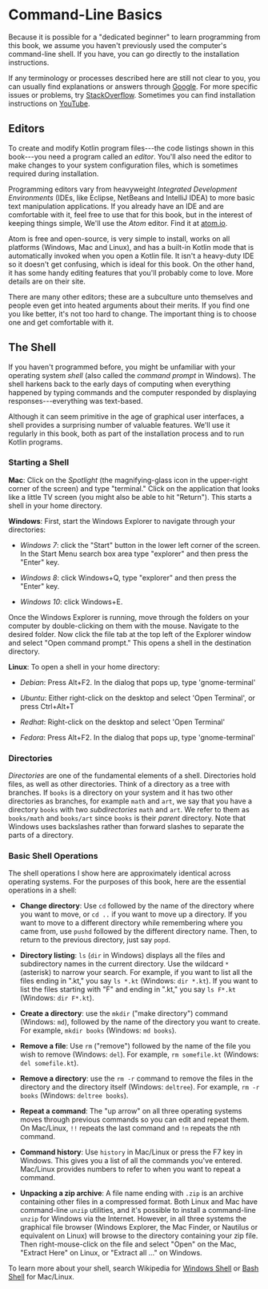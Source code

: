 Command-Line Basics
===================

Because it is possible for a "dedicated beginner"
to learn programming from this book, we 
assume you haven't previously used the computer's command-line shell. If you
have, you can go directly to the installation instructions.

If any terminology or processes described here are still not clear to
you, you can usually find explanations or answers through
[Google](https://www.google.com/). For more specific issues or problems,
try [StackOverflow](http://stackoverflow.com/). Sometimes you can find
installation instructions on [YouTube](https://www.youtube.com/).

Editors
-------

To create and modify Kotlin program files---the code listings shown in this
book---you need a program called an *editor*. You'll also need the editor to
make changes to your system configuration files, which is sometimes required
during installation.

Programming editors vary from heavyweight *Integrated Development Environments*
(IDEs, like Eclipse, NetBeans and IntelliJ IDEA) to more basic text manipulation
applications. If you already have an IDE and are comfortable with it, feel free
to use that for this book, but in the interest of keeping things simple, We'll use
the *Atom* editor. Find it at
[atom.io](https://atom.io/).

Atom is free and open-source, is very simple to install, works on all platforms
(Windows, Mac and Linux), and has a built-in Kotlin mode that is automatically
invoked when you open a Kotlin file. It isn't a heavy-duty IDE so it doesn't get
confusing, which is ideal for this book. On the other hand, it has some handy
editing features that you'll probably come to love. More details are on their
site.

There are many other editors; these are a subculture unto themselves and people
even get into heated arguments about their merits. If you find one you like
better, it's not too hard to change. The important thing is to choose one and
get comfortable with it.

The Shell
---------

If you haven't programmed before, you might be unfamiliar with your operating
system *shell* (also called the *command prompt* in Windows). The shell harkens
back to the early days of computing when everything happened by typing commands
and the computer responded by displaying responses---everything was text-based.

Although it can seem primitive in the age of graphical user interfaces, a shell
provides a surprising number of valuable features. We'll use it regularly in
this book, both as part of the installation process and to run Kotlin programs.

### Starting a Shell

**Mac**: Click on the *Spotlight* (the magnifying-glass icon in the upper-right
corner of the screen) and type "terminal." Click on the application that looks
like a little TV screen (you might also be able to hit "Return"). This starts a
shell in your home directory.

**Windows**: First, start the Windows Explorer to navigate through your
directories:

- *Windows 7*: click the "Start" button in the lower left corner of the screen.
In the Start Menu search box area type "explorer" and then press the "Enter"
key.

- *Windows 8*: click Windows+Q, type "explorer" and then press the "Enter" key.

- *Windows 10*: click Windows+E.

Once the Windows Explorer is running, move through the folders on your computer
by double-clicking on them with the mouse. Navigate to the desired folder. Now
click the file tab at the top left of the Explorer window and select "Open
command prompt." This opens a shell in the destination directory.

**Linux**: To open a shell in your home directory:

- *Debian*: Press Alt+F2. In the dialog that pops up, type 'gnome-terminal'

- *Ubuntu*: Either right-click on the desktop and select 'Open Terminal', or
  press Ctrl+Alt+T

- *Redhat*: Right-click on the desktop and select 'Open Terminal'

- *Fedora*: Press Alt+F2. In the dialog that pops up, type 'gnome-terminal'


### Directories

*Directories* are one of the fundamental elements of a shell. Directories hold
files, as well as other directories. Think of a directory as a tree with
branches. If `books` is a directory on your system and it has two other
directories as branches, for example `math` and `art`, we say that you have a
directory `books` with two *subdirectories* `math` and `art`. We refer to them
as `books/math` and `books/art` since `books` is their *parent* directory.
Note that Windows uses backslashes rather than forward slashes to separate the
parts of a directory.

### Basic Shell Operations

The shell operations I show here are approximately identical across operating
systems. For the purposes of this book, here are the essential operations in a
shell:

-   **Change directory**: Use `cd` followed by the name of the
    directory where you want to move, or `cd ..` if you want to move
    up a directory. If you want to move to a different directory while
    remembering where you came from, use `pushd` followed by the different
    directory name. Then, to return to the previous directory, just say
    `popd`.

-   **Directory listing**: `ls` (`dir` in Windows) displays all the files and
    subdirectory names in the current directory. Use the wildcard `*` (asterisk) to
    narrow your search. For example, if you want to list all the files ending in
    ".kt," you say `ls *.kt` (Windows: `dir *.kt`). If you want to list the
    files starting with "F" and ending in ".kt," you say `ls F*.kt` (Windows:
    `dir F*.kt`).

-   **Create a directory**: use the `mkdir` ("make directory") command
    (Windows: `md`), followed by the name of the directory you want to create.
    For example, `mkdir books` (Windows: `md books`).

-   **Remove a file**: Use `rm` ("remove") followed by the name of the file
    you wish to remove (Windows: `del`). For example, `rm somefile.kt` (Windows:
    `del somefile.kt`).

-   **Remove a directory**: use the `rm -r` command to remove the files in
    the directory and the directory itself (Windows: `deltree`). For example,
    `rm -r books` (Windows: `deltree books`).

-   **Repeat a command**: The "up arrow" on all three operating
    systems moves through previous commands so you can edit and
    repeat them. On Mac/Linux, `!!` repeats the last command and
    `!n` repeats the nth command.

-   **Command history**: Use `history` in Mac/Linux or press the F7 key in Windows.
    This gives you a list of all the commands you've entered. Mac/Linux provides
    numbers to refer to when you want to repeat a command.

-   **Unpacking a zip archive**: A file name ending with `.zip` is an
    archive containing other files in a compressed format. Both Linux
    and Mac have command-line `unzip` utilities, and it's possible
    to install a command-line `unzip` for Windows via the Internet.
    However, in all three systems the graphical file browser (Windows
    Explorer, the Mac Finder, or Nautilus or equivalent on Linux) will
    browse to the directory containing your zip file. Then
    right-mouse-click on the file and select "Open" on the Mac, "Extract
    Here" on Linux, or "Extract all ..." on Windows.

To learn more about your shell, search Wikipedia for [Windows
Shell](https://en.wikipedia.org/wiki/Windows_shell) or [Bash
Shell](https://en.wikipedia.org/wiki/Bash_(Unix_shell)) for Mac/Linux.


